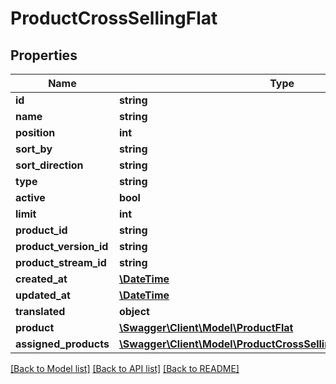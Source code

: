 # ProductCrossSellingFlat

## Properties
Name | Type | Description | Notes
------------ | ------------- | ------------- | -------------
**id** | **string** |  | [optional] 
**name** | **string** |  | 
**position** | **int** |  | 
**sort_by** | **string** |  | [optional] 
**sort_direction** | **string** |  | [optional] 
**type** | **string** |  | 
**active** | **bool** |  | [optional] 
**limit** | **int** |  | [optional] 
**product_id** | **string** |  | 
**product_version_id** | **string** |  | [optional] 
**product_stream_id** | **string** |  | [optional] 
**created_at** | [**\DateTime**](\DateTime.md) |  | 
**updated_at** | [**\DateTime**](\DateTime.md) |  | [optional] 
**translated** | **object** |  | [optional] 
**product** | [**\Swagger\Client\Model\ProductFlat**](ProductFlat.md) |  | [optional] 
**assigned_products** | [**\Swagger\Client\Model\ProductCrossSellingAssignedProductsFlat**](ProductCrossSellingAssignedProductsFlat.md) |  | [optional] 

[[Back to Model list]](../../README.md#documentation-for-models) [[Back to API list]](../../README.md#documentation-for-api-endpoints) [[Back to README]](../../README.md)

